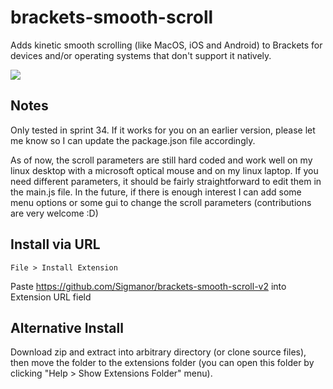 brackets-smooth-scroll
============================

Adds kinetic smooth scrolling (like MacOS, iOS and Android) to Brackets for devices and/or operating systems that don't support it natively.

![](https://raw.github.com/hccampos/brackets-smooth-scroll/master/preview.gif)

## Notes

Only tested in sprint 34. If it works for you on an earlier version, please let me know so I can update the package.json file accordingly.

As of now, the scroll parameters are still hard coded and work well on my linux desktop with a microsoft optical mouse and on my linux laptop. If you need different parameters, it should be fairly straightforward to edit them in the main.js file. In the future, if there is enough interest I can add some menu options or some gui to change the scroll parameters (contributions are very welcome :D)

## Install via URL

`File > Install Extension`

Paste https://github.com/Sigmanor/brackets-smooth-scroll-v2 into Extension URL field


## Alternative Install

Download zip and extract into arbitrary directory (or clone source files), then move the folder to the extensions folder (you can open this folder by clicking "Help > Show Extensions Folder" menu).
